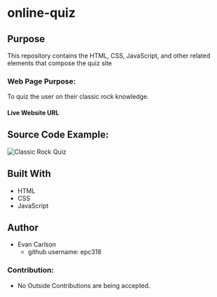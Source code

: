 # online-quiz

## Purpose
This repository contains the HTML, CSS, JavaScript, and other related elements that compose the quiz site

### Web Page Purpose:
To quiz the user on their classic rock knowledge.

#### Live Website URL


## Source Code Example:
![Classic Rock Quiz]()

## Built With
* HTML
* CSS
* JavaScript

## Author
* Evan Carlson
    - github username: epc318

### Contribution:
* No Outside Contributions are being accepted.